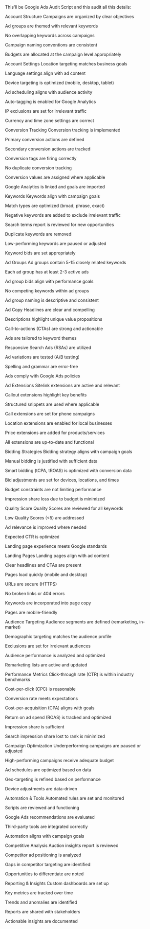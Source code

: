 This'll be Google Ads Audit Script and this audit all this details:

Account Structure
Campaigns are organized by clear objectives

Ad groups are themed with relevant keywords

No overlapping keywords across campaigns

Campaign naming conventions are consistent

Budgets are allocated at the campaign level appropriately

Account Settings
Location targeting matches business goals

Language settings align with ad content

Device targeting is optimized (mobile, desktop, tablet)

Ad scheduling aligns with audience activity

Auto-tagging is enabled for Google Analytics

IP exclusions are set for irrelevant traffic

Currency and time zone settings are correct

Conversion Tracking
Conversion tracking is implemented

Primary conversion actions are defined

Secondary conversion actions are tracked

Conversion tags are firing correctly

No duplicate conversion tracking

Conversion values are assigned where applicable

Google Analytics is linked and goals are imported

Keywords
Keywords align with campaign goals

Match types are optimized (broad, phrase, exact)

Negative keywords are added to exclude irrelevant traffic

Search terms report is reviewed for new opportunities

Duplicate keywords are removed

Low-performing keywords are paused or adjusted

Keyword bids are set appropriately

Ad Groups
Ad groups contain 5-15 closely related keywords

Each ad group has at least 2-3 active ads

Ad group bids align with performance goals

No competing keywords within ad groups

Ad group naming is descriptive and consistent

Ad Copy
Headlines are clear and compelling

Descriptions highlight unique value propositions

Call-to-actions (CTAs) are strong and actionable

Ads are tailored to keyword themes

Responsive Search Ads (RSAs) are utilized

Ad variations are tested (A/B testing)

Spelling and grammar are error-free

Ads comply with Google Ads policies

Ad Extensions
Sitelink extensions are active and relevant

Callout extensions highlight key benefits

Structured snippets are used where applicable

Call extensions are set for phone campaigns

Location extensions are enabled for local businesses

Price extensions are added for products/services

All extensions are up-to-date and functional

Bidding Strategies
Bidding strategy aligns with campaign goals

Manual bidding is justified with sufficient data

Smart bidding (tCPA, tROAS) is optimized with conversion data

Bid adjustments are set for devices, locations, and times

Budget constraints are not limiting performance

Impression share loss due to budget is minimized

Quality Score
Quality Scores are reviewed for all keywords

Low Quality Scores (<5) are addressed

Ad relevance is improved where needed

Expected CTR is optimized

Landing page experience meets Google standards

Landing Pages
Landing pages align with ad content

Clear headlines and CTAs are present

Pages load quickly (mobile and desktop)

URLs are secure (HTTPS)

No broken links or 404 errors

Keywords are incorporated into page copy

Pages are mobile-friendly

Audience Targeting
Audience segments are defined (remarketing, in-market)

Demographic targeting matches the audience profile

Exclusions are set for irrelevant audiences

Audience performance is analyzed and optimized

Remarketing lists are active and updated

Performance Metrics
Click-through rate (CTR) is within industry benchmarks

Cost-per-click (CPC) is reasonable

Conversion rate meets expectations

Cost-per-acquisition (CPA) aligns with goals

Return on ad spend (ROAS) is tracked and optimized

Impression share is sufficient

Search impression share lost to rank is minimized

Campaign Optimization
Underperforming campaigns are paused or adjusted

High-performing campaigns receive adequate budget

Ad schedules are optimized based on data

Geo-targeting is refined based on performance

Device adjustments are data-driven

Automation & Tools
Automated rules are set and monitored

Scripts are reviewed and functioning

Google Ads recommendations are evaluated

Third-party tools are integrated correctly

Automation aligns with campaign goals

Competitive Analysis
Auction insights report is reviewed

Competitor ad positioning is analyzed

Gaps in competitor targeting are identified

Opportunities to differentiate are noted

Reporting & Insights
Custom dashboards are set up

Key metrics are tracked over time

Trends and anomalies are identified

Reports are shared with stakeholders

Actionable insights are documented

